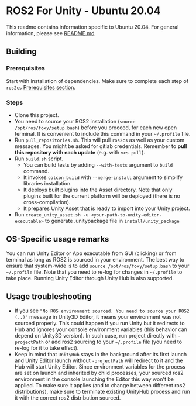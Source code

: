 # ROS2 For Unity - Ubuntu 20.04

This readme contains information specific to Ubuntu 20.04. For general information, please see [README.md](README.md)

## Building

### Prerequisites

Start with installation of dependencies. Make sure to complete each step of `ros2cs` [Prerequisites section](https://github.com/RobotecAI/ros2cs/blob/master/README-UBUNTU.md#prerequisites).

### Steps

*  Clone this project.
*  You need to source your ROS2 installation (`source /opt/ros/foxy/setup.bash`) before you proceed, for each new open terminal. It is convenient to include this command in your `~/.profile` file.
*  Run `pull_repositories.sh`. This will pull `ros2cs` as well as your custom messages. You might be asked for gitlab credentials. Remember to **pull this repository with each update** (e.g. with `vcs pull`).
*  Run `build.sh` script.
    * You can build tests by adding `--with-tests` argument to `build` command.
    * It invokes `colcon_build` with `--merge-install` argument to simplify libraries installation.
    * It deploys built plugins into the Asset directory. Note that only plugins built for the current platform will be deployed (there is no cross-compilation).
    * It prepares Unity Asset that is ready to import into your Unity project.
* Run `create_unity_asset.sh -u <your-path-to-unity-editor-executable>` to generate .unitypackage file in `install/unity_package`

## OS-Specific usage remarks

You can run Unity Editor or App executable from GUI (clicking) or from terminal as long as ROS2 is sourced in your environment.
The best way to ensure that system-wide is to add `source /opt/ros/foxy/setup.bash` to your `~/.profile` file.
Note that you need to re-log for changes in `~/.profile` to take place.
Running Unity Editor through Unity Hub is also supported.

## Usage troubleshooting

* If you see `"No ROS environment sourced. You need to source your ROS2 (..)"` message in Unity3D Editor, it means your environment was not sourced properly. This could happen if you run Unity but it redirects to Hub and ignores your console environment variables (this behavior can depend on Unity3D version). In such case, run project directly with `-projectPath` or add ros2 sourcing to your `~/.profile` file (you need to re-log for it to take effect).
* Keep in mind that `UnityHub` stays in the background after its first launch and Unity Editor launch without `-projectPath` will redirect to it and the Hub will start Unity Editor. Since environment variables for the process are set on launch and inherited by child processes, your sourced ros2 environment in the console launching the Editor this way won't be applied. To make sure it applies (and to change between different ros2 distributions), make sure to terminate existing UnityHub process and run it with the correct ros2 distribution sourced.
